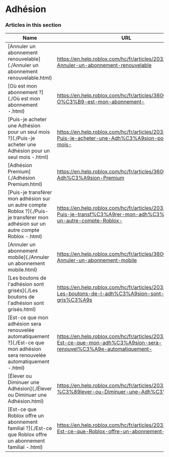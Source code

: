 # Adhésion  
### Articles in this section
Name|URL
-|-
[Annuler un abonnement renouvelable](./Annuler un abonnement renouvelable.html) |https://en.help.roblox.com/hc/fr/articles/203312540-Annuler-un-abonnement-renouvelable
[Où est mon abonnement ?](./Où est mon abonnement -.html) |https://en.help.roblox.com/hc/fr/articles/360029482412-O%C3%B9-est-mon-abonnement-
[Puis-je acheter une Adhésion pour un seul mois ?](./Puis-je acheter une Adhésion pour un seul mois -.html) |https://en.help.roblox.com/hc/fr/articles/203312780-Puis-je-acheter-une-Adh%C3%A9sion-pour-un-seul-mois-
[Adhésion Premium](./Adhésion Premium.html) |https://en.help.roblox.com/hc/fr/articles/360024256251-Adh%C3%A9sion-Premium
[Puis-je transférer mon adhésion sur un autre compte Roblox ?](./Puis-je transférer mon adhésion sur un autre compte Roblox -.html) |https://en.help.roblox.com/hc/fr/articles/203312640-Puis-je-transf%C3%A9rer-mon-adh%C3%A9sion-sur-un-autre-compte-Roblox-
[Annuler un abonnement mobile](./Annuler un abonnement mobile.html) |https://en.help.roblox.com/hc/fr/articles/360029312472-Annuler-un-abonnement-mobile
[Les boutons de l'adhésion sont grisés](./Les boutons de l'adhésion sont grisés.html) |https://en.help.roblox.com/hc/fr/articles/203312690-Les-boutons-de-l-adh%C3%A9sion-sont-gris%C3%A9s
[Est-ce que mon adhésion sera renouvelée automatiquement ?](./Est-ce que mon adhésion sera renouvelée automatiquement -.html) |https://en.help.roblox.com/hc/fr/articles/203312630--Est-ce-que-mon-adh%C3%A9sion-sera-renouvel%C3%A9e-automatiquement-
[Élever ou Diminuer une Adhésion](./Élever ou Diminuer une Adhésion.html) |https://en.help.roblox.com/hc/fr/articles/203312750-%C3%89lever-ou-Diminuer-une-Adh%C3%A9sion
[Est-ce que Roblox offre un abonnement familial ?](./Est-ce que Roblox offre un abonnement familial -.html) |https://en.help.roblox.com/hc/fr/articles/203312610-Est-ce-que-Roblox-offre-un-abonnement-familial-